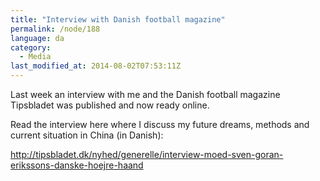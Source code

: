 ```yaml
---
title: "Interview with Danish football magazine"
permalink: /node/188
language: da
category:
  - Media
last_modified_at: 2014-08-02T07:53:11Z
---
```


Last week an interview with me and the Danish football magazine Tipsbladet was published and now ready online.

Read the interview here where I discuss my future dreams, methods and current situation in China (in Danish):

<http://tipsbladet.dk/nyhed/generelle/interview-moed-sven-goran-erikssons-danske-hoejre-haand>
